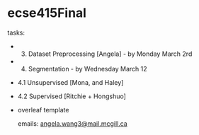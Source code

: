 # ecse415Final

tasks:
- 3. Dataset Preprocessing [Angela] - by Monday March 2rd
- 4. Segmentation - by Wednesday March 12
- 4.1 Unsupervised [Mona, and Haley]
- 4.2 Supervised [Ritchie + Hongshuo]

- overleaf template

  emails:
  angela.wang3@mail.mcgill.ca
  
